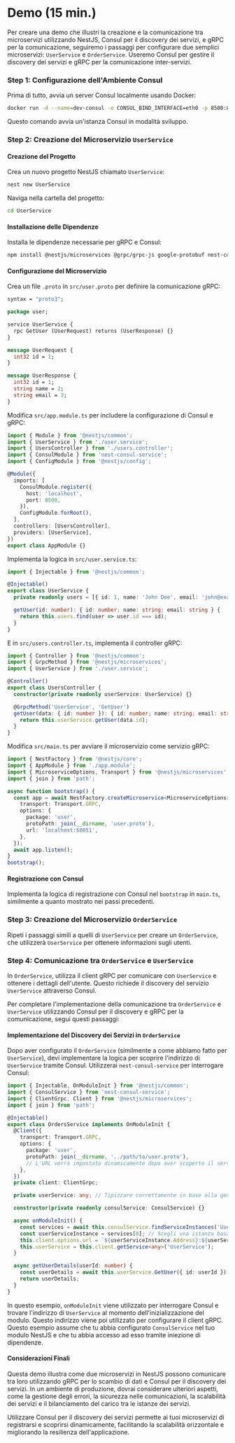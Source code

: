 # Demo (15 min.)

Per creare una demo che illustri la creazione e la comunicazione tra microservizi utilizzando NestJS, Consul per il discovery dei servizi, e gRPC per la comunicazione, seguiremo i passaggi per configurare due semplici microservizi: `UserService` e `OrderService`. Useremo Consul per gestire il discovery dei servizi e gRPC per la comunicazione inter-servizi.

### Step 1: Configurazione dell'Ambiente Consul

Prima di tutto, avvia un server Consul localmente usando Docker:

```bash
docker run -d --name=dev-consul -e CONSUL_BIND_INTERFACE=eth0 -p 8500:8500 consul
```

Questo comando avvia un'istanza Consul in modalità sviluppo.

### Step 2: Creazione del Microservizio `UserService`

#### Creazione del Progetto

Crea un nuovo progetto NestJS chiamato `UserService`:

```bash
nest new UserService
```

Naviga nella cartella del progetto:

```bash
cd UserService
```

#### Installazione delle Dipendenze

Installa le dipendenze necessarie per gRPC e Consul:

```bash
npm install @nestjs/microservices @grpc/grpc-js google-protobuf nest-consul-service consul
```

#### Configurazione del Microservizio

Crea un file `.proto` in `src/user.proto` per definire la comunicazione gRPC:

```proto
syntax = "proto3";

package user;

service UserService {
  rpc GetUser (UserRequest) returns (UserResponse) {}
}

message UserRequest {
  int32 id = 1;
}

message UserResponse {
  int32 id = 1;
  string name = 2;
  string email = 3;
}
```

Modifica `src/app.module.ts` per includere la configurazione di Consul e gRPC:

```typescript
import { Module } from '@nestjs/common';
import { UserService } from './user.service';
import { UsersController } from './users.controller';
import { ConsulModule } from 'nest-consul-service';
import { ConfigModule } from '@nestjs/config';

@Module({
  imports: [
    ConsulModule.register({
      host: 'localhost',
      port: 8500,
    }),
    ConfigModule.forRoot(),
  ],
  controllers: [UsersController],
  providers: [UserService],
})
export class AppModule {}
```

Implementa la logica in `src/user.service.ts`:

```typescript
import { Injectable } from '@nestjs/common';

@Injectable()
export class UserService {
  private readonly users = [{ id: 1, name: 'John Doe', email: 'john@example.com' }];

  getUser(id: number): { id: number; name: string; email: string } {
    return this.users.find(user => user.id === id);
  }
}
```

E in `src/users.controller.ts`, implementa il controller gRPC:

```typescript
import { Controller } from '@nestjs/common';
import { GrpcMethod } from '@nestjs/microservices';
import { UserService } from './user.service';

@Controller()
export class UsersController {
  constructor(private readonly userService: UserService) {}

  @GrpcMethod('UserService', 'GetUser')
  getUser(data: { id: number }): { id: number; name: string; email: string } {
    return this.userService.getUser(data.id);
  }
}
```

Modifica `src/main.ts` per avviare il microservizio come servizio gRPC:

```typescript
import { NestFactory } from '@nestjs/core';
import { AppModule } from './app.module';
import { MicroserviceOptions, Transport } from '@nestjs/microservices';
import { join } from 'path';

async function bootstrap() {
  const app = await NestFactory.createMicroservice<MicroserviceOptions>(AppModule, {
    transport: Transport.GRPC,
    options: {
      package: 'user',
      protoPath: join(__dirname, 'user.proto'),
      url: 'localhost:50051',
    },
  });
  await app.listen();
}
bootstrap();
```

#### Registrazione con Consul

Implementa la logica di registrazione con Consul nel `bootstrap` in `main.ts`, similmente a quanto mostrato nei passi precedenti.

### Step 3: Creazione del Microservizio `OrderService`

Ripeti i passaggi simili a quelli di `UserService` per creare un `OrderService`, che utilizzerà `UserService` per ottenere informazioni sugli utenti.

### Step 4: Comunicazione tra `OrderService` e `UserService`

In `OrderService`, utilizza il client gRPC per comunicare con `UserService` e ottenere i dettagli dell'utente. Questo richiede il discovery del servizio `UserService` attraverso Consul.

Per completare l'implementazione della comunicazione tra `OrderService` e `UserService` utilizzando Consul per il discovery e gRPC per la comunicazione, segui questi passaggi:

#### Implementazione del Discovery dei Servizi in `OrderService`

Dopo aver configurato il `OrderService` (similmente a come abbiamo fatto per `UserService`), devi implementare la logica per scoprire l'indirizzo di `UserService` tramite Consul. Utilizzerai `nest-consul-service` per interrogare Consul:

```typescript
import { Injectable, OnModuleInit } from '@nestjs/common';
import { ConsulService } from 'nest-consul-service';
import { ClientGrpc, Client } from '@nestjs/microservices';
import { join } from 'path';

@Injectable()
export class OrdersService implements OnModuleInit {
  @Client({
    transport: Transport.GRPC,
    options: {
      package: 'user',
      protoPath: join(__dirname, '../path/to/user.proto'),
      // L'URL verrà impostato dinamicamente dopo aver scoperto il servizio
    },
  })
  private client: ClientGrpc;

  private userService: any; // Tipizzare correttamente in base alla generazione dei tipi da proto

  constructor(private readonly consulService: ConsulService) {}

  async onModuleInit() {
    const services = await this.consulService.findServiceInstances('UserService');
    const userServiceInstance = services[0]; // Scegli una istanza basata sulla tua logica
    this.client.options.url = `${userServiceInstance.Address}:${userServiceInstance.Port}`;
    this.userService = this.client.getService<any>('UserService');
  }

  async getUserDetails(userId: number) {
    const userDetails = await this.userService.GetUser({ id: userId }).toPromise();
    return userDetails;
  }
}
```

In questo esempio, `onModuleInit` viene utilizzato per interrogare Consul e trovare l'indirizzo di `UserService` al momento dell'inizializzazione del modulo. Questo indirizzo viene poi utilizzato per configurare il client gRPC. Questo esempio assume che tu abbia configurato `ConsulService` nel tuo modulo NestJS e che tu abbia accesso ad esso tramite iniezione di dipendenze.

#### Considerazioni Finali

Questa demo illustra come due microservizi in NestJS possono comunicare tra loro utilizzando gRPC per lo scambio di dati e Consul per il discovery dei servizi. In un ambiente di produzione, dovrai considerare ulteriori aspetti, come la gestione degli errori, la sicurezza nelle comunicazioni, la scalabilità dei servizi e il bilanciamento del carico tra le istanze dei servizi.

Utilizzare Consul per il discovery dei servizi permette ai tuoi microservizi di registrarsi e scoprirsi dinamicamente, facilitando la scalabilità orizzontale e migliorando la resilienza dell'applicazione.
